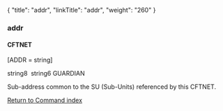 {
    "title": "addr",
    "linkTitle": "addr",
    "weight": "260"
}<span id="addr"></span>

### addr

#### CFTNET

\[ADDR = string\]

string8 
string6 GUARDIAN

Sub-address common to the SU (Sub-Units) referenced by this CFTNET.

[Return to Command index](../../)
